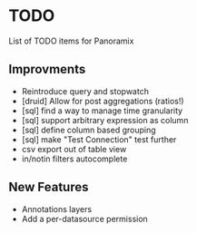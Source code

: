 # TODO
List of TODO items for Panoramix

## Improvments
* Reintroduce query and stopwatch
* [druid] Allow for post aggregations (ratios!)
* [sql] find a way to manage time granularity
* [sql] support arbitrary expression as column
* [sql] define column based grouping
* [sql] make "Test Connection" test further
* csv export out of table view
* in/notin filters autocomplete

## New Features
* Annotations layers
* Add a per-datasource permission
